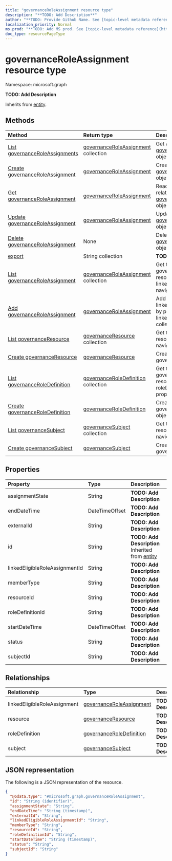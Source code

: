 ```yaml
---
title: "governanceRoleAssignment resource type"
description: "**TODO: Add Description**"
author: "**TODO: Provide Github Name. See [topic-level metadata reference](https://msgo.azurewebsites.net/add/document/guidelines/metadata.html#topic-level-metadata)**"
localization_priority: Normal
ms.prod: "**TODO: Add MS prod. See [topic-level metadata reference](https://msgo.azurewebsites.net/add/document/guidelines/metadata.html#topic-level-metadata)**"
doc_type: resourcePageType
---
```


# governanceRoleAssignment resource type

Namespace: microsoft.graph



**TODO: Add Description**


Inherits from [entity](../resources/entity.md).

## Methods
|Method|Return type|Description|
|:---|:---|:---|
|[List governanceRoleAssignments](../api/governanceroleassignment-list.md)|[governanceRoleAssignment](../resources/governanceroleassignment.md) collection|Get a list of the [governanceRoleAssignment](../resources/governanceroleassignment.md) objects and their properties.|
|[Create governanceRoleAssignment](../api/governanceroleassignment-post-governanceroleassignments.md)|[governanceRoleAssignment](../resources/governanceroleassignment.md)|Create a new [governanceRoleAssignment](../resources/governanceroleassignment.md) object.|
|[Get governanceRoleAssignment](../api/governanceroleassignment-get.md)|[governanceRoleAssignment](../resources/governanceroleassignment.md)|Read the properties and relationships of a [governanceRoleAssignment](../resources/governanceroleassignment.md) object.|
|[Update governanceRoleAssignment](../api/governanceroleassignment-update.md)|[governanceRoleAssignment](../resources/governanceroleassignment.md)|Update the properties of a [governanceRoleAssignment](../resources/governanceroleassignment.md) object.|
|[Delete governanceRoleAssignment](../api/governanceroleassignment-delete.md)|None|Deletes a [governanceRoleAssignment](../resources/governanceroleassignment.md) object.|
|[export](../api/governanceroleassignment-export.md)|String collection|**TODO: Add Description**|
|[List governanceRoleAssignment](../api/governanceroleassignment-list-linkedeligibleroleassignment.md)|[governanceRoleAssignment](../resources/governanceroleassignment.md) collection|Get the governanceRoleAssignment resources from the linkedEligibleRoleAssignment navigation property.|
|[Add governanceRoleAssignment](../api/governanceroleassignment-post-linkedeligibleroleassignment.md)|[governanceRoleAssignment](../resources/governanceroleassignment.md)|Add linkedEligibleRoleAssignment by posting to the linkedEligibleRoleAssignment collection.|
|[List governanceResource](../api/governanceroleassignment-list-resource.md)|[governanceResource](../resources/governanceresource.md) collection|Get the governanceResource resources from the resource navigation property.|
|[Create governanceResource](../api/governanceroleassignment-post-resource.md)|[governanceResource](../resources/governanceresource.md)|Create a new governanceResource object.|
|[List governanceRoleDefinition](../api/governanceroleassignment-list-roledefinition.md)|[governanceRoleDefinition](../resources/governanceroledefinition.md) collection|Get the governanceRoleDefinition resources from the roleDefinition navigation property.|
|[Create governanceRoleDefinition](../api/governanceroleassignment-post-roledefinition.md)|[governanceRoleDefinition](../resources/governanceroledefinition.md)|Create a new governanceRoleDefinition object.|
|[List governanceSubject](../api/governanceroleassignment-list-subject.md)|[governanceSubject](../resources/governancesubject.md) collection|Get the governanceSubject resources from the subject navigation property.|
|[Create governanceSubject](../api/governanceroleassignment-post-subject.md)|[governanceSubject](../resources/governancesubject.md)|Create a new governanceSubject object.|

## Properties
|Property|Type|Description|
|:---|:---|:---|
|assignmentState|String|**TODO: Add Description**|
|endDateTime|DateTimeOffset|**TODO: Add Description**|
|externalId|String|**TODO: Add Description**|
|id|String|**TODO: Add Description** Inherited from [entity](../resources/entity.md)|
|linkedEligibleRoleAssignmentId|String|**TODO: Add Description**|
|memberType|String|**TODO: Add Description**|
|resourceId|String|**TODO: Add Description**|
|roleDefinitionId|String|**TODO: Add Description**|
|startDateTime|DateTimeOffset|**TODO: Add Description**|
|status|String|**TODO: Add Description**|
|subjectId|String|**TODO: Add Description**|

## Relationships
|Relationship|Type|Description|
|:---|:---|:---|
|linkedEligibleRoleAssignment|[governanceRoleAssignment](../resources/governanceroleassignment.md)|**TODO: Add Description**|
|resource|[governanceResource](../resources/governanceresource.md)|**TODO: Add Description**|
|roleDefinition|[governanceRoleDefinition](../resources/governanceroledefinition.md)|**TODO: Add Description**|
|subject|[governanceSubject](../resources/governancesubject.md)|**TODO: Add Description**|

## JSON representation
The following is a JSON representation of the resource.
<!-- {
  "blockType": "resource",
  "keyProperty": "id",
  "@odata.type": "microsoft.graph.governanceRoleAssignment",
  "baseType": "microsoft.graph.entity",
  "openType": false
}
-->
``` json
{
  "@odata.type": "#microsoft.graph.governanceRoleAssignment",
  "id": "String (identifier)",
  "assignmentState": "String",
  "endDateTime": "String (timestamp)",
  "externalId": "String",
  "linkedEligibleRoleAssignmentId": "String",
  "memberType": "String",
  "resourceId": "String",
  "roleDefinitionId": "String",
  "startDateTime": "String (timestamp)",
  "status": "String",
  "subjectId": "String"
}
```

